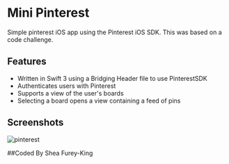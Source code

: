# Mini Pinterest

Simple pinterest iOS app using the Pinterest iOS SDK. This was based on a code challenge.

## Features
* Written in Swift 3 using a Bridging Header file to use PinterestSDK
* Authenticates users with Pinterest
* Supports a view of the user's boards
* Selecting a board opens a view containing a feed of pins

## Screenshots
![pinterest](https://cloud.githubusercontent.com/assets/17285859/24532325/a649b4fc-158d-11e7-87c5-ef629d0e7dde.png)

##Coded By
Shea Furey-King
